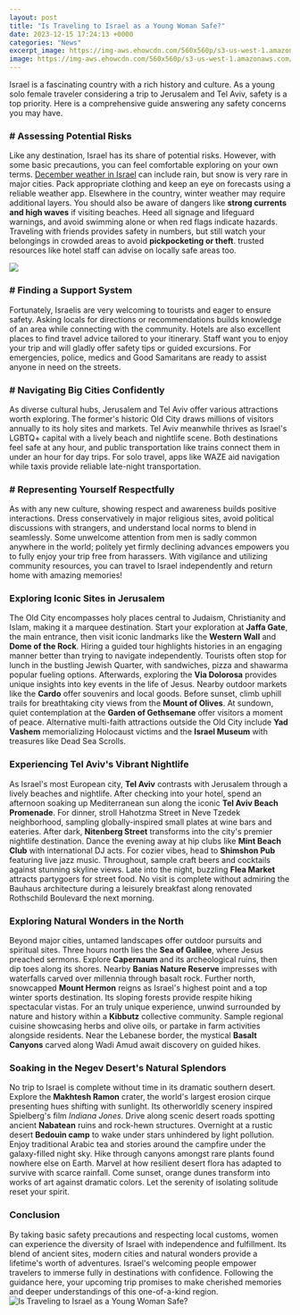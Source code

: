 ```yaml
---
layout: post
title: "Is Traveling to Israel as a Young Woman Safe?"
date: 2023-12-15 17:24:13 +0000
categories: "News"
excerpt_image: https://img-aws.ehowcdn.com/560x560p/s3-us-west-1.amazonaws.com/contentlab.studiod/getty/aad387989f4940789ee6738f4c482d38
image: https://img-aws.ehowcdn.com/560x560p/s3-us-west-1.amazonaws.com/contentlab.studiod/getty/aad387989f4940789ee6738f4c482d38
---
```


Israel is a fascinating country with a rich history and culture. As a young solo female traveler considering a trip to Jerusalem and Tel Aviv, safety is a top priority. Here is a comprehensive guide answering any safety concerns you may have.
### # Assessing Potential Risks  
Like any destination, Israel has its share of potential risks. However, with some basic precautions, you can feel comfortable exploring on your own terms. [December weather in Israel](https://lesvoyages.github.io/2023-12-08-ma-rencontre-personnelle-avec-la-magie-noire/) can include rain, but snow is very rare in major cities. Pack appropriate clothing and keep an eye on forecasts using a reliable weather app. Elsewhere in the country, winter weather may require additional layers.
You should also be aware of dangers like **strong currents and high waves** if visiting beaches. Heed all signage and lifeguard warnings, and avoid swimming alone or when red flags indicate hazards. Traveling with friends provides safety in numbers, but still watch your belongings in crowded areas to avoid **pickpocketing or theft**. trusted resources like hotel staff can advise on locally safe areas too.

![](https://i.ytimg.com/vi/uK9KiAHJGwM/maxresdefault.jpg)
### # Finding a Support System   
Fortunately, Israelis are very welcoming to tourists and eager to ensure safety. Asking locals for directions or recommendations builds knowledge of an area while connecting with the community. Hotels are also excellent places to find travel advice tailored to your itinerary. Staff want you to enjoy your trip and will gladly offer safety tips or guided excursions. For emergencies, police, medics and Good Samaritans are ready to assist anyone in need on the streets.
### # Navigating Big Cities Confidently
As diverse cultural hubs, Jerusalem and Tel Aviv offer various attractions worth exploring. The former's historic Old City draws millions of visitors annually to its holy sites and markets. Tel Aviv meanwhile thrives as Israel's LGBTQ+ capital with a lively beach and nightlife scene. Both destinations feel safe at any hour, and public transportation like trains connect them in under an hour for day trips. For solo travel, apps like WAZE aid navigation while taxis provide reliable late-night transportation.
### # Representing Yourself Respectfully  
As with any new culture, showing respect and awareness builds positive interactions. Dress conservatively in major religious sites, avoid political discussions with strangers, and understand local norms to blend in seamlessly. Some unwelcome attention from men is sadly common anywhere in the world; politely yet firmly declining advances empowers you to fully enjoy your trip free from harassers. With vigilance and utilizing community resources, you can travel to Israel independently and return home with amazing memories!
### Exploring Iconic Sites in Jerusalem
The Old City encompasses holy places central to Judaism, Christianity and Islam, making it a marquee destination. Start your exploration at **Jaffa Gate**, the main entrance, then visit iconic landmarks like the **Western Wall** and **Dome of the Rock**. Hiring a guided tour highlights histories in an engaging manner better than trying to navigate independently. Tourists often stop for lunch in the bustling Jewish Quarter, with sandwiches, pizza and shawarma popular fueling options. 
Afterwards, exploring the **Via Dolorosa** provides unique insights into key events in the life of Jesus. Nearby outdoor markets like the **Cardo** offer souvenirs and local goods. Before sunset, climb uphill trails for breathtaking city views from the **Mount of Olives**. At sundown, quiet contemplation at the **Garden of Gethsemane** offer visitors a moment of peace. Alternative multi-faith attractions outside the Old City include **Yad Vashem** memorializing Holocaust victims and the **Israel Museum** with treasures like Dead Sea Scrolls.
### Experiencing Tel Aviv's Vibrant Nightlife
As Israel's most European city, **Tel Aviv** contrasts with Jerusalem through a lively beaches and nightlife. After checking into your hotel, spend an afternoon soaking up Mediterranean sun along the iconic **Tel Aviv Beach Promenade**. For dinner, stroll Hahotzma Street in Neve Tzedek neighborhood, sampling globally-inspired small plates at wine bars and eateries. 
After dark, **Nitenberg Street** transforms into the city's premier nightlife destination. Dance the evening away at hip clubs like **Mint Beach Club** with international DJ acts. For cozier vibes, head to **Shimshon Pub** featuring live jazz music. Throughout, sample craft beers and cocktails against stunning skyline views. Late into the night, buzzling **Flea Market** attracts partygoers for street food. No visit is complete without admiring the Bauhaus architecture during a leisurely breakfast along renovated Rothschild Boulevard the next morning.
### Exploring Natural Wonders in the North
Beyond major cities, untamed landscapes offer outdoor pursuits and spiritual sites. Three hours north lies the **Sea of Galilee**, where Jesus preached sermons. Explore **Capernaum** and its archeological ruins, then dip toes along its shores. Nearby **Banias Nature Reserve** impresses with waterfalls carved over millennia through basalt rock. 
Further north, snowcapped **Mount Hermon** reigns as Israel's highest point and a top winter sports destination. Its sloping forests provide respite hiking spectacular vistas. For an truly unique experience, unwind surrounded by nature and history within a **Kibbutz** collective community. Sample regional cuisine showcasing herbs and olive oils, or partake in farm activities alongside residents. Near the Lebanese border, the mystical **Basalt Canyons** carved along Wadi Amud await discovery on guided hikes.
### Soaking in the Negev Desert's Natural Splendors  
No trip to Israel is complete without time in its dramatic southern desert. Explore the **Makhtesh Ramon** crater, the world's largest erosion cirque presenting hues shifting with sunlight. Its otherworldly scenery inspired Spielberg's film _Indiana Jones_. Drive along scenic desert roads spotting ancient **Nabatean** ruins and rock-hewn structures. 
Overnight at a rustic desert **Bedouin camp** to wake under stars unhindered by light pollution. Enjoy traditional Arabic tea and stories around the campfire under the galaxy-filled night sky. Hike through canyons amongst rare plants found nowhere else on Earth. Marvel at how resilient desert flora has adapted to survive with scarce rainfall. Come sunset, orange dunes transform into works of art against dramatic colors. Let the serenity of isolating solitude reset your spirit.
### Conclusion
By taking basic safety precautions and respecting local customs, women can experience the diversity of Israel with independence and fulfillment. Its blend of ancient sites, modern cities and natural wonders provide a lifetime's worth of adventures. Israel's welcoming people empower travelers to immerse fully in destinations with confidence. Following the guidance here, your upcoming trip promises to make cherished memories and deeper understandings of this one-of-a-kind region.
![Is Traveling to Israel as a Young Woman Safe?](https://img-aws.ehowcdn.com/560x560p/s3-us-west-1.amazonaws.com/contentlab.studiod/getty/aad387989f4940789ee6738f4c482d38)